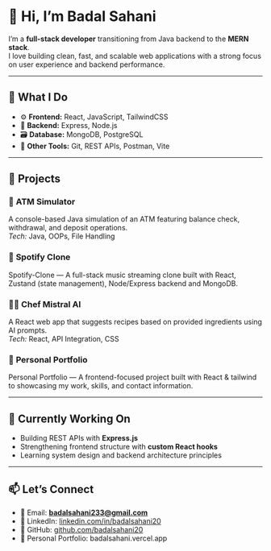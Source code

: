 # 👋 Hi, I’m Badal Sahani
I’m a **full-stack developer** transitioning from Java backend to the **MERN stack**.  
I love building clean, fast, and scalable web applications with a strong focus on user experience and backend performance.

---

## 🧠 What I Do
- ⚙️ **Frontend:** React, JavaScript, TailwindCSS  
- 🧩 **Backend:** Express, Node.js  
- 🗃️ **Database:** MongoDB, PostgreSQL  
- 🔧 **Other Tools:** Git, REST APIs, Postman, Vite  

---

## 🚀 Projects
### 🏦 **ATM Simulator**
A console-based Java simulation of an ATM featuring balance check, withdrawal, and deposit operations.  
*Tech:* Java, OOPs, File Handling

### 🎵 **Spotify Clone**
Spotify-Clone — A full-stack music streaming clone built with React, Zustand (state management), Node/Express backend and MongoDB.

### 👨‍🍳 **Chef Mistral AI**
A React web app that suggests recipes based on provided ingredients using AI prompts.  
*Tech:* React, API Integration, CSS

### 💼 **Personal Portfolio**
Personal Portfolio — A frontend-focused project built with React & tailwind to showcasing my work, skills, and contact information.

---

## 🎯 Currently Working On
- Building REST APIs with **Express.js**
- Strengthening frontend structure with **custom React hooks**
- Learning system design and backend architecture principles

---

## 📫 Let’s Connect
- 📧 Email: **badalsahani233@gmail.com**
- 💼 LinkedIn: [linkedin.com/in/badalsahani20](https://www.linkedin.com/in/badalsahani20)
- 🐙 GitHub: [github.com/badalsahani20](https://github.com/badalsahani20)
- 👤 Personal Portfolio: badalsahani.vercel.app

